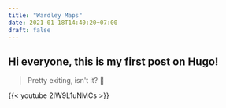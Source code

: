 ```yaml
---
title: "Wardley Maps"
date: 2021-01-18T14:40:20+07:00
draft: false
---
```


## Hi everyone, this is my first post on Hugo! 
> Pretty exiting, isn't it? <span class="emojify">🤩</span>


{{< youtube 2IW9L1uNMCs >}}

